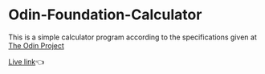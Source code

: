 # Odin-Foundation-Calculator

This is a simple calculator program according to the specifications given at [The Odin Project](https://www.theodinproject.com/lessons/foundations-calculator)

[Live link](https://kartikey-tiwari.github.io/calculator/):point_left:
